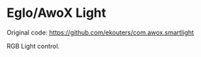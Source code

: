 # Eglo/AwoX Light

Original code: https://github.com/ekouters/com.awox.smartlight

RGB Light control.
